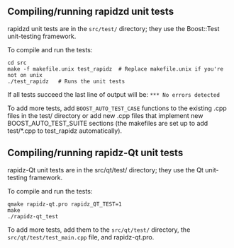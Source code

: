 Compiling/running rapidzd unit tests
------------------------------------

rapidzd unit tests are in the `src/test/` directory; they
use the Boost::Test unit-testing framework.

To compile and run the tests:

	cd src
	make -f makefile.unix test_rapidz  # Replace makefile.unix if you're not on unix
	./test_rapidz   # Runs the unit tests

If all tests succeed the last line of output will be:
`*** No errors detected`

To add more tests, add `BOOST_AUTO_TEST_CASE` functions to the existing
.cpp files in the test/ directory or add new .cpp files that
implement new BOOST_AUTO_TEST_SUITE sections (the makefiles are
set up to add test/*.cpp to test_rapidz automatically).


Compiling/running rapidz-Qt unit tests
---------------------------------------

rapidz-Qt unit tests are in the src/qt/test/ directory; they
use the Qt unit-testing framework.

To compile and run the tests:

	qmake rapidz-qt.pro rapidz_QT_TEST=1
	make
	./rapidz-qt_test

To add more tests, add them to the `src/qt/test/` directory,
the `src/qt/test/test_main.cpp` file, and rapidz-qt.pro.
